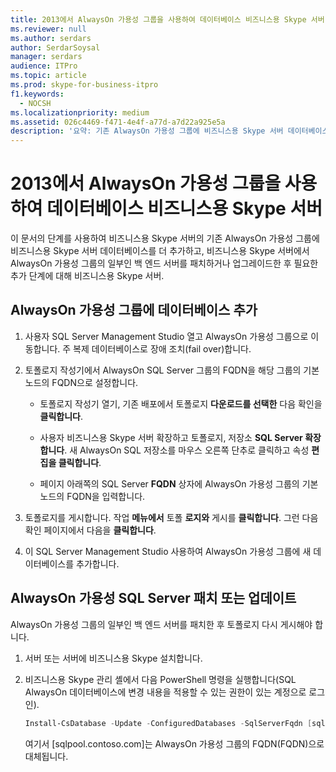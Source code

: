 ```yaml
---
title: 2013에서 AlwaysOn 가용성 그룹을 사용하여 데이터베이스 비즈니스용 Skype 서버
ms.reviewer: null
ms.author: serdars
author: SerdarSoysal
manager: serdars
audience: ITPro
ms.topic: article
ms.prod: skype-for-business-itpro
f1.keywords:
  - NOCSH
ms.localizationpriority: medium
ms.assetid: 026c4469-f471-4e4f-a77d-a7d22a925e5a
description: '요약: 기존 AlwaysOn 가용성 그룹에 비즈니스용 Skype 서버 데이터베이스를 더 추가하는 방법을 알아보고, 비즈니스용 Skype 서버에서 AlwaysOn 가용성 그룹의 일부인 백 엔드 서버를 패치하거나 업그레이드한 후 필요한 추가 단계에 대해 비즈니스용 Skype 서버.'
---
```


# <a name="manage-databases-with-an-alwayson-availability-group-in-skype-for-business-server"></a>2013에서 AlwaysOn 가용성 그룹을 사용하여 데이터베이스 비즈니스용 Skype 서버

이 문서의 단계를 사용하여 비즈니스용 Skype 서버의 기존 AlwaysOn 가용성 그룹에 비즈니스용 Skype 서버 데이터베이스를 더 추가하고, 비즈니스용 Skype 서버에서 AlwaysOn 가용성 그룹의 일부인 백 엔드 서버를 패치하거나 업그레이드한 후 필요한 추가 단계에 대해 비즈니스용 Skype 서버.

## <a name="add-databases-to-an-alwayson-availability-group"></a>AlwaysOn 가용성 그룹에 데이터베이스 추가 

1. 사용자 SQL Server Management Studio 열고 AlwaysOn 가용성 그룹으로 이동합니다. 주 복제 데이터베이스로 장애 조치(fail over)합니다.
    
2. 토폴로지 작성기에서 AlwaysOn SQL Server 그룹의 FQDN을 해당 그룹의 기본 노드의 FQDN으로 설정합니다.
    
   - 토폴로지 작성기 열기, 기존 배포에서 토폴로지 **다운로드를 선택한** 다음 확인을 **클릭합니다**.
    
   - 사용자 비즈니스용 Skype 서버 확장하고 토폴로지, 저장소 **SQL Server 확장합니다**. 새 AlwaysOn SQL 저장소를 마우스 오른쪽 단추로 클릭하고 속성 **편집을 클릭합니다**.
    
   - 페이지 아래쪽의 SQL Server **FQDN** 상자에 AlwaysOn 가용성 그룹의 기본 노드의 FQDN을 입력합니다.
    
3. 토폴로지를 게시합니다. 작업 **메뉴에서** 토폴 **로지와** 게시를 **클릭합니다**. 그런 다음 확인 페이지에서 다음을 **클릭합니다**.
    
4. 이 SQL Server Management Studio 사용하여 AlwaysOn 가용성 그룹에 새 데이터베이스를 추가합니다.
    
## <a name="patch-or-update-a-sql-server-in-an-alwayson-availability-group"></a>AlwaysOn 가용성 SQL Server 패치 또는 업데이트

AlwaysOn 가용성 그룹의 일부인 백 엔드 서버를 패치한 후 토폴로지 다시 게시해야 합니다.

1. 서버 또는 서버에 비즈니스용 Skype 설치합니다.
    
2. 비즈니스용 Skype 관리 셸에서 다음 PowerShell 명령을 실행합니다(SQL AlwaysOn 데이터베이스에 변경 내용을 적용할 수 있는 권한이 있는 계정으로 로그인).
    
    ```PowerShell
    Install-CsDatabase -Update -ConfiguredDatabases -SqlServerFqdn [sqlpool.contoso.com] -Verbose
    ```

    여기서 [sqlpool.contoso.com]는 AlwaysOn 가용성 그룹의 FQDN(FQDN)으로 대체됩니다.
